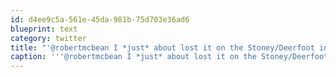 ```yaml
---
id: d4ee9c5a-561e-45da-981b-75d703e36ad6
blueprint: text
category: twitter
title: "'@robertmcbean I *just* about lost it on the Stoney/Deerfoot interchage at 3am.Sudden opposite gusts. One shoulder to the other #crappedpants"
caption: '''@robertmcbean I *just* about lost it on the Stoney/Deerfoot interchage at 3am.Sudden opposite gusts. One shoulder to the other <span class="hashtag hashtag_local">#<a href="http://tweettemp.darylchymko.ca/?tag=crappedpants">crappedpants</a>'
---
```

